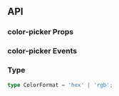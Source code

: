 ## API

### color-picker Props

<field-table :data="colorPickerProps"/>

### color-picker Events

<field-table :data="colorPickerEvents" type="emits" />

### Type

```typescript
type ColorFormat = 'hex' | 'rgb';
```

<script setup>
import { ref } from 'vue';

const colorPickerProps = ref([
  {
    name: 'model-value (v-model)',
    desc: '绑定值',
    type: 'string',
    value: '-',
  },
  {
    name: 'default-value',
    desc: '默认值（非受控状态）',
    type: 'string',
    value: "''",
  },
  {
    name: 'format',
    desc: '颜色值的格式',
    type: "ColorFormat",
    value: "'hex'",
  },
  {
    name: 'size',
    desc: '尺寸',
    type: "Size",
    value: "'medium'",
    href:"/components/button"
  },
  {
    name: 'show-text',
    desc: '显示颜色值',
    type: 'boolean',
    value: 'false',
  },
  {
    name: 'show-history',
    desc: '显示历史颜色',
    type: 'boolean',
    value: 'false',
  },
  {
    name: 'show-preset',
    desc: '显示预设颜色',
    type: 'boolean',
    value: 'false',
  },
  {
    name: 'disabled',
    desc: '禁用',
    type: 'boolean',
    value: 'false',
  },
  {
    name: 'disabled-alpha',
    desc: '禁用透明通道',
    type: 'boolean',
    value: 'false',
  },
  {
    name: 'hide-trigger',
    desc: '没有触发元素，只显示颜色面板',
    type: 'boolean',
    value: 'false',
  },
  {
    name: 'trigger-props',
    desc: '接受所有 Trigger 组件的Props',
    type: 'TriggerProps',
    value: '-',
  },
  {
    name: 'history-colors',
    desc: '历史颜色的颜色数组',
    type: 'string[]',
    value: '-',
  },
  {
    name: 'preset-colors',
    desc: '预设颜色的颜色数组',
    type: 'string[]',
    value: '-',
  },
]);

const colorPickerEvents = ref([
  {
    name: 'change',
    desc: '颜色值改变时触发',
    type: {
      value: 'string'
    },
    value: '-',
  },
  {
    name: 'popup-visible-change',
    desc: '颜色面板展开和收起时触发',
    type: {
      visible: 'boolean',
      value: 'string'
    },
    value: '-',
  },
]);
</script>
